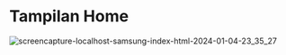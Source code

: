 Tampilan Home
=============
![screencapture-localhost-samsung-index-html-2024-01-04-23_35_27](https://github.com/FikkoMuharavid/Samsung/assets/114418487/6d1fe0dd-d50a-4c3b-98a7-3fb04ca87927)
